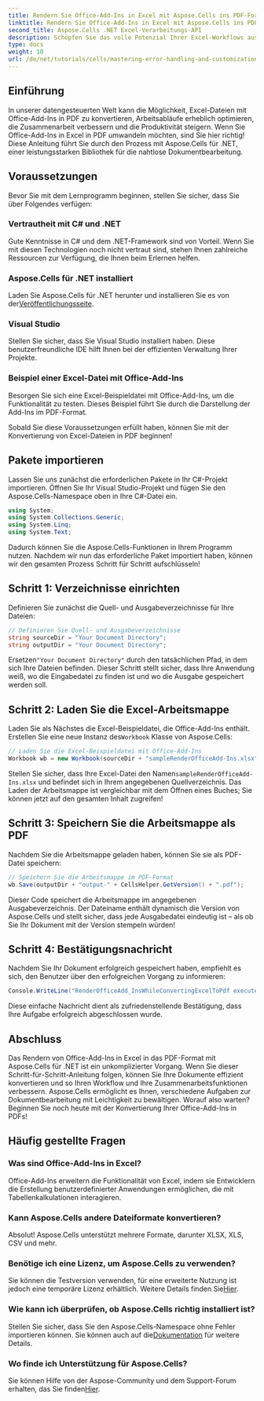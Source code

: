 ```yaml
---
title: Rendern Sie Office-Add-Ins in Excel mit Aspose.Cells ins PDF-Format
linktitle: Rendern Sie Office-Add-Ins in Excel mit Aspose.Cells ins PDF-Format
second_title: Aspose.Cells .NET Excel-Verarbeitungs-API
description: Schöpfen Sie das volle Potenzial Ihrer Excel-Workflows aus, indem Sie lernen, wie Sie Excel-Dateien mit Office-Add-Ins mit Aspose.Cells für .NET nahtlos in das PDF-Format konvertieren. Diese umfassende Anleitung bietet eine schrittweise Anleitung.
type: docs
weight: 10
url: /de/net/tutorials/cells/mastering-error-handling-and-customization/render-office-add-ins-in-excel-to-pdf-format/
---
```

## Einführung

In unserer datengesteuerten Welt kann die Möglichkeit, Excel-Dateien mit Office-Add-Ins in PDF zu konvertieren, Arbeitsabläufe erheblich optimieren, die Zusammenarbeit verbessern und die Produktivität steigern. Wenn Sie Office-Add-Ins in Excel in PDF umwandeln möchten, sind Sie hier richtig! Diese Anleitung führt Sie durch den Prozess mit Aspose.Cells für .NET, einer leistungsstarken Bibliothek für die nahtlose Dokumentbearbeitung.

## Voraussetzungen

Bevor Sie mit dem Lernprogramm beginnen, stellen Sie sicher, dass Sie über Folgendes verfügen:

### Vertrautheit mit C# und .NET
Gute Kenntnisse in C# und dem .NET-Framework sind von Vorteil. Wenn Sie mit diesen Technologien noch nicht vertraut sind, stehen Ihnen zahlreiche Ressourcen zur Verfügung, die Ihnen beim Erlernen helfen.

### Aspose.Cells für .NET installiert
 Laden Sie Aspose.Cells für .NET herunter und installieren Sie es von der[Veröffentlichungsseite](https://releases.aspose.com/cells/net/).

### Visual Studio
Stellen Sie sicher, dass Sie Visual Studio installiert haben. Diese benutzerfreundliche IDE hilft Ihnen bei der effizienten Verwaltung Ihrer Projekte.

### Beispiel einer Excel-Datei mit Office-Add-Ins
Besorgen Sie sich eine Excel-Beispieldatei mit Office-Add-Ins, um die Funktionalität zu testen. Dieses Beispiel führt Sie durch die Darstellung der Add-Ins im PDF-Format.

Sobald Sie diese Voraussetzungen erfüllt haben, können Sie mit der Konvertierung von Excel-Dateien in PDF beginnen!

## Pakete importieren
Lassen Sie uns zunächst die erforderlichen Pakete in Ihr C#-Projekt importieren. Öffnen Sie Ihr Visual Studio-Projekt und fügen Sie den Aspose.Cells-Namespace oben in Ihre C#-Datei ein.

```csharp
using System;
using System.Collections.Generic;
using System.Linq;
using System.Text;
```
Dadurch können Sie die Aspose.Cells-Funktionen in Ihrem Programm nutzen. Nachdem wir nun das erforderliche Paket importiert haben, können wir den gesamten Prozess Schritt für Schritt aufschlüsseln!

## Schritt 1: Verzeichnisse einrichten

Definieren Sie zunächst die Quell- und Ausgabeverzeichnisse für Ihre Dateien:

```csharp
// Definieren Sie Quell- und Ausgabeverzeichnisse
string sourceDir = "Your Document Directory";
string outputDir = "Your Document Directory";
```

 Ersetzen`"Your Document Directory"` durch den tatsächlichen Pfad, in dem sich Ihre Dateien befinden. Dieser Schritt stellt sicher, dass Ihre Anwendung weiß, wo die Eingabedatei zu finden ist und wo die Ausgabe gespeichert werden soll.

## Schritt 2: Laden Sie die Excel-Arbeitsmappe

 Laden Sie als Nächstes die Excel-Beispieldatei, die Office-Add-Ins enthält. Erstellen Sie eine neue Instanz des`Workbook` Klasse von Aspose.Cells:

```csharp
// Laden Sie die Excel-Beispieldatei mit Office-Add-Ins
Workbook wb = new Workbook(sourceDir + "sampleRenderOfficeAdd-Ins.xlsx");
```

 Stellen Sie sicher, dass Ihre Excel-Datei den Namen`sampleRenderOfficeAdd-Ins.xlsx` und befindet sich in Ihrem angegebenen Quellverzeichnis. Das Laden der Arbeitsmappe ist vergleichbar mit dem Öffnen eines Buches; Sie können jetzt auf den gesamten Inhalt zugreifen!

## Schritt 3: Speichern Sie die Arbeitsmappe als PDF

Nachdem Sie die Arbeitsmappe geladen haben, können Sie sie als PDF-Datei speichern:

```csharp
// Speichern Sie die Arbeitsmappe im PDF-Format
wb.Save(outputDir + "output-" + CellsHelper.GetVersion() + ".pdf");
```

Dieser Code speichert die Arbeitsmappe im angegebenen Ausgabeverzeichnis. Der Dateiname enthält dynamisch die Version von Aspose.Cells und stellt sicher, dass jede Ausgabedatei eindeutig ist – als ob Sie Ihr Dokument mit der Version stempeln würden!

## Schritt 4: Bestätigungsnachricht

Nachdem Sie Ihr Dokument erfolgreich gespeichert haben, empfiehlt es sich, den Benutzer über den erfolgreichen Vorgang zu informieren:

```csharp
Console.WriteLine("RenderOfficeAdd_InsWhileConvertingExcelToPdf executed successfully.");
```

Diese einfache Nachricht dient als zufriedenstellende Bestätigung, dass Ihre Aufgabe erfolgreich abgeschlossen wurde.

## Abschluss

Das Rendern von Office-Add-Ins in Excel in das PDF-Format mit Aspose.Cells für .NET ist ein unkomplizierter Vorgang. Wenn Sie dieser Schritt-für-Schritt-Anleitung folgen, können Sie Ihre Dokumente effizient konvertieren und so Ihren Workflow und Ihre Zusammenarbeitsfunktionen verbessern. Aspose.Cells ermöglicht es Ihnen, verschiedene Aufgaben zur Dokumentbearbeitung mit Leichtigkeit zu bewältigen. Worauf also warten? Beginnen Sie noch heute mit der Konvertierung Ihrer Office-Add-Ins in PDFs!

## Häufig gestellte Fragen

### Was sind Office-Add-Ins in Excel?
Office-Add-Ins erweitern die Funktionalität von Excel, indem sie Entwicklern die Erstellung benutzerdefinierter Anwendungen ermöglichen, die mit Tabellenkalkulationen interagieren.

### Kann Aspose.Cells andere Dateiformate konvertieren?
Absolut! Aspose.Cells unterstützt mehrere Formate, darunter XLSX, XLS, CSV und mehr.

### Benötige ich eine Lizenz, um Aspose.Cells zu verwenden?
Sie können die Testversion verwenden, für eine erweiterte Nutzung ist jedoch eine temporäre Lizenz erhältlich. Weitere Details finden Sie[Hier](https://purchase.aspose.com/temporary-license/).

### Wie kann ich überprüfen, ob Aspose.Cells richtig installiert ist?
 Stellen Sie sicher, dass Sie den Aspose.Cells-Namespace ohne Fehler importieren können. Sie können auch auf die[Dokumentation](https://reference.aspose.com/cells/net/) für weitere Details.

### Wo finde ich Unterstützung für Aspose.Cells?
 Sie können Hilfe von der Aspose-Community und dem Support-Forum erhalten, das Sie finden[Hier](https://forum.aspose.com/c/cells/9).